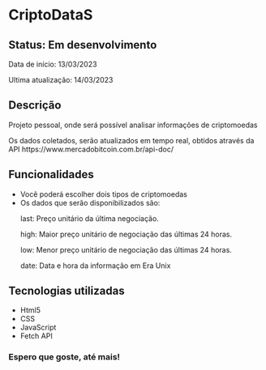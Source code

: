 <h1>CriptoDataS</h1>

<h2>Status: Em desenvolvimento</h2>
<p>Data de início: 13/03/2023</p>
<p>Ultima atualização: 14/03/2023</p>

<h2>Descrição</h2>
<p>Projeto pessoal, onde será possível analisar informações de criptomoedas</p>
<p>Os dados coletados, serão atualizados em tempo real, obtidos através da API https://www.mercadobitcoin.com.br/api-doc/</p>

<h2>Funcionalidades</h2>
<ul>
	<li>Você poderá escolher dois tipos de criptomoedas</li>
	<li>Os dados que serão disponibilizados são: </li>
        <p>last: Preço unitário da última negociação.</p>
        <p>high: Maior preço unitário de negociação das últimas 24 horas.</p>
        <p>low: Menor preço unitário de negociação das últimas 24 horas.</p>
        <p>date: Data e hora da informação em Era Unix </p>
</ul>

<h2>Tecnologias utilizadas</h2>
<ul>
	<li>Html5</li>
	<li>CSS</li>
	<li>JavaScript</li>
    <li>Fetch API</li>
</ul>

<h3>Espero que goste, até mais!</h3>